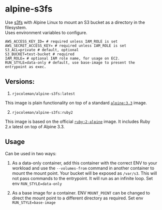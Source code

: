 # alpine-s3fs

Use [s3fs](https://github.com/s3fs-fuse/s3fs-fuse) with Alpine Linux to mount an S3 bucket as a directory in the filesystem.  
Uses environment variables to configure.

```shell
AWS_ACCESS_KEY_ID= # required unless IAM_ROLE is set
AWS_SECRET_ACCESS_KEY= # required unless IAM_ROLE is set
S3_ACL=private # default, optional
S3_BUCKET=test-bucket # required
IAM_ROLE= # optional IAM role name, for usage on EC2.
RUN_STYLE=data-only # default, use base-image to present the entrypoint as exec.
```

## Versions:

1. `rjocoleman/alpine-s3fs:latest`

  This image is plain functionality on top of a standard [`alpine:3.3`](https://hub.docker.com/_/alpine/) image.

2. `rjocoleman/alpine-s3fs:ruby2`

  This image is based on the official [`ruby:2-alpine`](https://hub.docker.com/_/ruby/) image. It includes Ruby 2.x latest on top of Alpine 3.3.


## Usage

Can be used in two ways:

1. As a data-only container, add this container with the correct ENV to your workload and use the `--volumes-from` command in another container to mount the mount point. Your bucket will be exposed as `/var/s3`. This will not pass commands to the entrypoint. It will run as an infinite loop. Set env `RUN_STYLE=data-only`

2. As a base image for a container. ENV `MOUNT_POINT` can be changed to direct the mount point to a different directory as required. Set env `RUN_STYLE=base-image`
